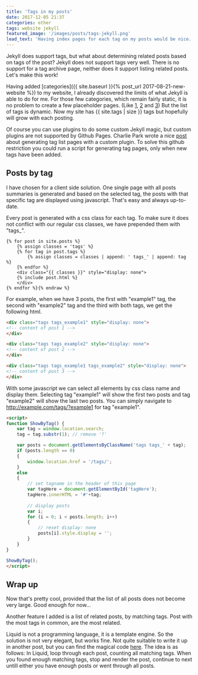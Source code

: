 ```yaml
---
title: 'Tags in my posts'
date: 2017-12-05 21:37
categories: other
tags: website jekyll
featured_image: '/images/posts/tags-jekyll.png'
lead_text: 'Having index pages for each tag on my posts would be nice.'
---
```


Jekyll does support tags, but what about determining related posts based on
tags of the post? Jekyll does not support tags very well. There is no support
for a tag archive page, neither does it support listing related posts. Let's
make this work!

Having added [categories]({{ site.baseurl }}{% post_url 2017-08-21-new-website %}) to my
website, I already discovered the limits of what Jekyll is able to do
for me. For those few categories, which remain fairly static, it is no
problem to create a few placeholder pages. (Like [1](/posts/development/), [2](/posts/security/) and [3](/posts/other/))
But the list of tags is dynamic. Now my site has {{ site.tags | size }}
tags but hopefully will grow with each posting.

Of course you can use plugins to do some custom Jekyll magic, but custom 
plugins are not supported by Github Pages. Charlie Park wrote a nice
[post](http://charliepark.org/tags-in-jekyll/) about generating tag list 
pages with a custom plugin. To solve this github restriction you could run
a script for generating tag pages, only when new tags have been added.

## Posts by tag
I have chosen for a client side solution. One single page with all posts summaries
is generated and based on the selected tag, the posts with that specific tag are
displayed using javascript. That's easy and always up-to-date.

Every post is generated with a css class for each tag. To make sure
it does not conflict with our regular css classes, we have prepended
them with "tags_".

```html{% raw %}
{% for post in site.posts %}
    {% assign classes = 'tags' %}
    {% for tag in post.tags %}
        {% assign classes = classes | append: ' tags_' | append: tag %}
    {% endfor %} 
    <div class="{{ classes }}" style="display: none">
    {% include post.html %}
    </div>
{% endfor %}{% endraw %}
```

For example, when we have 3 posts, the first with "example1" tag, the 
second with "example2" tag and the third with both tags, we get the 
following html.

```html
<div class="tags tags_example1" style="display: none">
<!-- content of post 1 -->
</div>

<div class="tags tags_example2" style="display: none">
<!-- content of post 2 -->
</div>

<div class="tags tags_example1 tags_example2" style="display: none">
<!-- content of post 3 -->
</div>
```

With some javascript we can select all elements by css class name and 
display them. Selecting tag "example1" will show the first two posts
and tag "example2" will show the last two posts. You can simply 
navigate to http://example.com/tags/?example1 for tag "example1".

```html
<script>
function ShowByTag() {
    var tag = window.location.search;
    tag = tag.substr(1); // remove '?'

    var posts = document.getElementsByClassName('tags tags_' + tag);
    if (posts.length == 0)
    {
        window.location.href = '/tags/';
    }
    else
    {
        // set tagname in the header of this page
        var tagHere = document.getElementById('tagHere');
        tagHere.innerHTML = '#'+tag;
   
        // display posts
        var i;
        for (i = 0; i < posts.length; i++)
        {
            // reset display: none
            posts[i].style.display = ''; 
        }
    }
}

ShowByTag();
</script>
```

## Wrap up
Now that's pretty cool, provided that the list of all posts does not become
very large. Good enough for now...

Another feature I added is a list of related posts, by matching tags. Post with 
the most tags in common, are the most related.

Liquid is not a programming language, it is a template engine. So the solution is 
not very elegant, but works fine. Not quite suitable to write it up in another post,
but you can find the magical code [here](https://github.com/jkeuper/jkeuper.github.io/blob/master/_includes/related-posts.html).
The idea is as follows: In Liquid, loop through each post, counting all
matching tags. When you found enough matching tags, stop and render the post, 
continue to next untill either you have enough posts or went through all posts.

